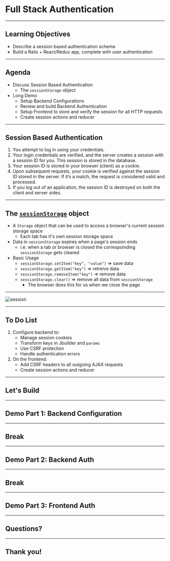 
# Full Stack Authentication

---

## Learning Objectives

+ Describe a session based authentication scheme
+ Build a Rails + React/Redux app, complete with user authentication

---

## Agenda
- Discuss Session Based Authentication
    - The `sessionStorage` object
- Long Demo
    - Setup Backend Configurations
    - Review and build Backend Authentication
    - Setup Frontend to store and verify the session for all HTTP requests
    - Create session actions and reducer

---

## Session Based Authentication

1. You attempt to log in using your credentials.
2. Your login credentials are verified, and the server creates a session with a session ID for you. This session is stored in the database.
3. Your session ID is stored in your browser (client) as a cookie.
4. Upon subsequent requests, your cookie is verified against the session ID stored in the server. If it’s a match, the request is considered valid and processed.
5. If you log out of an application, the session ID is destroyed on both the client and server sides.

---

## The [`sessionStorage`](https://developer.mozilla.org/en-US/docs/Web/API/Window/sessionStorage) object

- A `Storage` object that can be used to access a browser's current session storage space
	- Each tab has it's own session storage space
- Data in `sessionStorage` expires when a page's session ends
	- i.e. when a tab or browser is closed the correspoinding `sessionStorage` gets cleared
- Basic Usage
	- `sessionStorage.setItem("key", "value")` => save data
	- `sessionStorage.getItem("key")` => retreive data
	- `sessionStorage.removeItem("key")` => remove data
	- `sessionStorage.clear()` => remove all data from `sessionStorage`
		* The browser does this for us when we close the page

---

![session](https://aa-ch-lecture-assets.s3.us-west-1.amazonaws.com/react-redux/fullstack-auth/session_based_authentication.jpeg)

---

## To Do List

1. Configure backend to:
	+ Manage session cookies
	+ Transform keys in Jbuilder and `params`
	+ Use CSRF protection
	+ Handle authentication errors
1. On the frontend:
	+ Add CSRF headers to all outgoing AJAX requests
 	+ Create session actions and reducer

---

## Let's Build

---

## Demo Part 1: Backend Configuration

---

## Break

---

## Demo Part 2: Backend Auth

---

## Break

---

## Demo Part 3: Frontend Auth

---

## Questions?

---

## Thank you!
